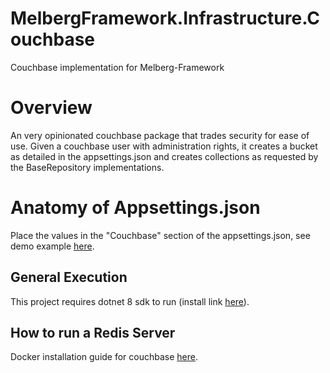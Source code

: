 # MelbergFramework.Infrastructure.Couchbase
Couchbase implementation for Melberg-Framework

# Overview

An very opinionated couchbase package that trades security for ease of use.  Given a couchbase user with administration rights, it creates a bucket as detailed in the appsettings.json and creates collections as requested by the BaseRepository implementations.

# Anatomy of Appsettings.json

Place the values in the "Couchbase" section of the appsettings.json, see demo example [here](https://github.com/MelbergFramework/MelbergFramework.Infrastructure.Couchbase/blob/main/Demo/appsettings.json).

## General Execution
This project requires dotnet 8 sdk to run (install link [here](https://dotnet.microsoft.com/en-us/download/dotnet/8.0)).
## How to run a Redis Server
Docker installation guide for couchbase [here](https://docs.couchbase.com/server/current/install/getting-started-docker.html).

